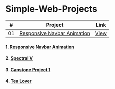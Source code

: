 # Simple-Web-Projects

|  #  | Project                                                                                                                     | Link
| :-: | --------------------------------------------------------------------------------------------------------------------------- | ---------------------------------------------------------------------------- |
| 01  | [Responsive Navbar Animation](https://github.com/sandipswain/Sample-Web-Practice/tree/master/Animated%20Responsive%20Navbar)                            | [View](https://sandipswain.github.io/Simple-Web-Projects/Animated%20Responsive%20Navbar/index.html)

#### 1. [Responsive Navbar Animation](https://sandipswain.github.io/Sample-Web-Practice/Animated%20Responsive%20Navbar/index.html)
#### 2. [Spectral V](https://sandipswain.github.io/Sample-Web-Practice/Spectral%20V/css2.html)
#### 3. [Capstone Project 1](https://sandipswain.github.io/Sample-Web-Practice/Capstone%20Project%201/index.html)
#### 4. [Tea Lover](https://sandipswain.github.io/Sample-Web-Practice/Tea%20Lover/main.html)
